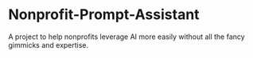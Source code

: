 # Nonprofit-Prompt-Assistant
A project to help nonprofits leverage AI more easily without all the fancy gimmicks and expertise. 
